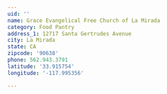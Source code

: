 ```yaml
---
uid: ''
name: Grace Evangelical Free Church of La Mirada
category: Food Pantry
address_1: 12717 Santa Gertrudes Avenue
city: La Mirada
state: CA
zipcode: '90638'
phone: 562.943.3791
latitude: '33.915754'
longitude: '-117.995356'

---
```

